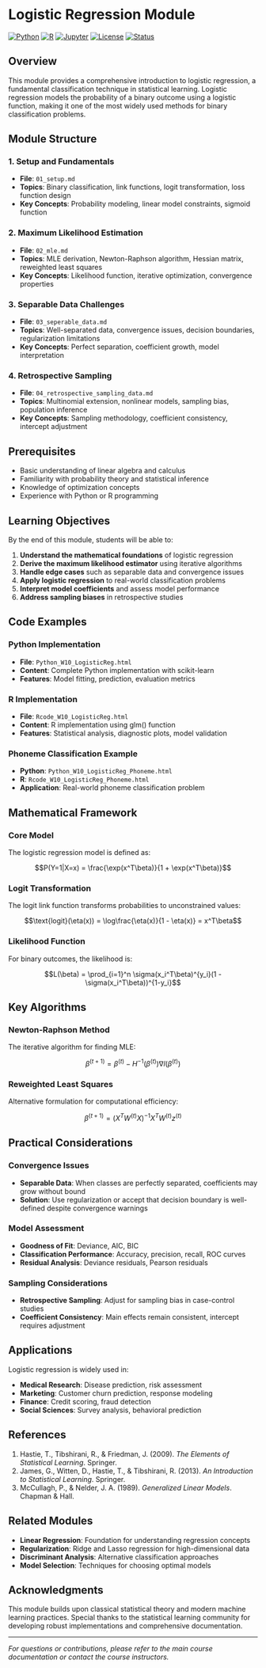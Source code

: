 # Logistic Regression Module

[![Python](https://img.shields.io/badge/Python-3.8+-blue.svg)](https://www.python.org/)
[![R](https://img.shields.io/badge/R-4.0+-green.svg)](https://www.r-project.org/)
[![Jupyter](https://img.shields.io/badge/Jupyter-Notebook-orange.svg)](https://jupyter.org/)
[![License](https://img.shields.io/badge/License-MIT-yellow.svg)](LICENSE)
[![Status](https://img.shields.io/badge/Status-Complete-brightgreen.svg)]()

## Overview

This module provides a comprehensive introduction to logistic regression, a fundamental classification technique in statistical learning. Logistic regression models the probability of a binary outcome using a logistic function, making it one of the most widely used methods for binary classification problems.

## Module Structure

### 1. Setup and Fundamentals
- **File**: `01_setup.md`
- **Topics**: Binary classification, link functions, logit transformation, loss function design
- **Key Concepts**: Probability modeling, linear model constraints, sigmoid function

### 2. Maximum Likelihood Estimation
- **File**: `02_mle.md`
- **Topics**: MLE derivation, Newton-Raphson algorithm, Hessian matrix, reweighted least squares
- **Key Concepts**: Likelihood function, iterative optimization, convergence properties

### 3. Separable Data Challenges
- **File**: `03_seperable_data.md`
- **Topics**: Well-separated data, convergence issues, decision boundaries, regularization limitations
- **Key Concepts**: Perfect separation, coefficient growth, model interpretation

### 4. Retrospective Sampling
- **File**: `04_retrospective_sampling_data.md`
- **Topics**: Multinomial extension, nonlinear models, sampling bias, population inference
- **Key Concepts**: Sampling methodology, coefficient consistency, intercept adjustment

## Prerequisites

- Basic understanding of linear algebra and calculus
- Familiarity with probability theory and statistical inference
- Knowledge of optimization concepts
- Experience with Python or R programming

## Learning Objectives

By the end of this module, students will be able to:

1. **Understand the mathematical foundations** of logistic regression
2. **Derive the maximum likelihood estimator** using iterative algorithms
3. **Handle edge cases** such as separable data and convergence issues
4. **Apply logistic regression** to real-world classification problems
5. **Interpret model coefficients** and assess model performance
6. **Address sampling biases** in retrospective studies

## Code Examples

### Python Implementation
- **File**: `Python_W10_LogisticReg.html`
- **Content**: Complete Python implementation with scikit-learn
- **Features**: Model fitting, prediction, evaluation metrics

### R Implementation
- **File**: `Rcode_W10_LogisticReg.html`
- **Content**: R implementation using glm() function
- **Features**: Statistical analysis, diagnostic plots, model validation

### Phoneme Classification Example
- **Python**: `Python_W10_LogisticReg_Phoneme.html`
- **R**: `Rcode_W10_LogisticReg_Phoneme.html`
- **Application**: Real-world phoneme classification problem

## Mathematical Framework

### Core Model
The logistic regression model is defined as:

$$P(Y=1|X=x) = \frac{\exp(x^T\beta)}{1 + \exp(x^T\beta)}$$

### Logit Transformation
The logit link function transforms probabilities to unconstrained values:

$$\text{logit}(\eta(x)) = \log\frac{\eta(x)}{1 - \eta(x)} = x^T\beta$$

### Likelihood Function
For binary outcomes, the likelihood is:

$$L(\beta) = \prod_{i=1}^n \sigma(x_i^T\beta)^{y_i}(1 - \sigma(x_i^T\beta))^{1-y_i}$$

## Key Algorithms

### Newton-Raphson Method
The iterative algorithm for finding MLE:

$$\beta^{(t+1)} = \beta^{(t)} - H^{-1}(\beta^{(t)}) \nabla l(\beta^{(t)})$$

### Reweighted Least Squares
Alternative formulation for computational efficiency:

$$\beta^{(t+1)} = (X^TW^{(t)}X)^{-1}X^TW^{(t)}z^{(t)}$$

## Practical Considerations

### Convergence Issues
- **Separable Data**: When classes are perfectly separated, coefficients may grow without bound
- **Solution**: Use regularization or accept that decision boundary is well-defined despite convergence warnings

### Model Assessment
- **Goodness of Fit**: Deviance, AIC, BIC
- **Classification Performance**: Accuracy, precision, recall, ROC curves
- **Residual Analysis**: Deviance residuals, Pearson residuals

### Sampling Considerations
- **Retrospective Sampling**: Adjust for sampling bias in case-control studies
- **Coefficient Consistency**: Main effects remain consistent, intercept requires adjustment

## Applications

Logistic regression is widely used in:

- **Medical Research**: Disease prediction, risk assessment
- **Marketing**: Customer churn prediction, response modeling
- **Finance**: Credit scoring, fraud detection
- **Social Sciences**: Survey analysis, behavioral prediction

## References

1. Hastie, T., Tibshirani, R., & Friedman, J. (2009). *The Elements of Statistical Learning*. Springer.
2. James, G., Witten, D., Hastie, T., & Tibshirani, R. (2013). *An Introduction to Statistical Learning*. Springer.
3. McCullagh, P., & Nelder, J. A. (1989). *Generalized Linear Models*. Chapman & Hall.

## Related Modules

- **Linear Regression**: Foundation for understanding regression concepts
- **Regularization**: Ridge and Lasso regression for high-dimensional data
- **Discriminant Analysis**: Alternative classification approaches
- **Model Selection**: Techniques for choosing optimal models

## Acknowledgments

This module builds upon classical statistical theory and modern machine learning practices. Special thanks to the statistical learning community for developing robust implementations and comprehensive documentation.

---

*For questions or contributions, please refer to the main course documentation or contact the course instructors.* 